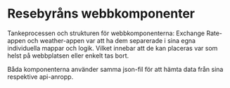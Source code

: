 # Resebyråns webbkomponenter

Tankeprocessen och strukturen för webbkomponenterna: Exchange Rate-appen och weather-appen var att ha dem separerade i sina egna individuella mappar och logik. Vilket innebar att de kan placeras var som helst på webbplatsen eller enkelt tas bort.

Båda komponenterna använder samma json-fil för att hämta data från sina respektive api-anropp.
